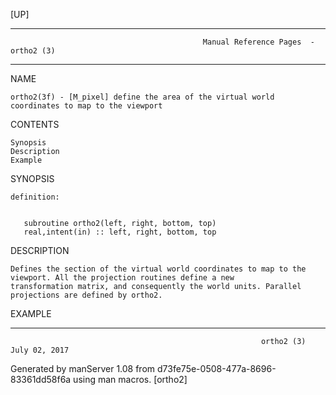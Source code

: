 [UP]

-----------------------------------------------------------------------------------------------------------------------------------
                                               Manual Reference Pages  - ortho2 (3)
-----------------------------------------------------------------------------------------------------------------------------------
                                                                 
NAME

    ortho2(3f) - [M_pixel] define the area of the virtual world coordinates to map to the viewport

CONTENTS

    Synopsis
    Description
    Example

SYNOPSIS

    definition:


       subroutine ortho2(left, right, bottom, top)
       real,intent(in) :: left, right, bottom, top



DESCRIPTION

    Defines the section of the virtual world coordinates to map to the viewport. All the projection routines define a new
    transformation matrix, and consequently the world units. Parallel projections are defined by ortho2.

EXAMPLE

-----------------------------------------------------------------------------------------------------------------------------------

                                                            ortho2 (3)                                                July 02, 2017

Generated by manServer 1.08 from d73fe75e-0508-477a-8696-83361dd58f6a using man macros.
                                                             [ortho2]
